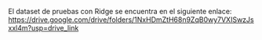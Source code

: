 El dataset de pruebas con Ridge se encuentra en el siguiente enlace:
https://drive.google.com/drive/folders/1NxHDmZtH68n9ZqB0wy7VXISwzJsxxl4m?usp=drive_link

